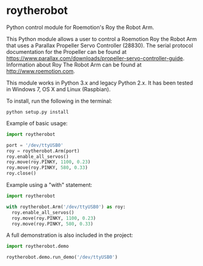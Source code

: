 # roytherobot
Python control module for Roemotion's Roy the Robot Arm.

This Python module allows a user to control a Roemotion Roy the Robot Arm that uses a Parallax Propeller Servo Controller
(28830). The serial protocol documentation for the Propeller can be found at
<https://www.parallax.com/downloads/propeller-servo-controller-guide>. Information about Roy The Robot Arm can be found
at <http://www.roemotion.com>.

This module works in Python 3.x and legacy Python 2.x. It has been tested in Windows 7, OS X and Linux (Raspbian).

To install, run the following in the terminal:
```
python setup.py install
```
Example of basic usage:

```python
import roytherobot

port = '/dev/ttyUSB0'
roy = roytherobot.Arm(port)
roy.enable_all_servos()
roy.move(roy.PINKY, 1100, 0.23)
roy.move(roy.PINKY, 580, 0.33)
roy.close()
```

Example using a "with" statement:

```python
import roytherobot

with roytherobot.Arm('/dev/ttyUSB0') as roy:
  roy.enable_all_servos()
  roy.move(roy.PINKY, 1100, 0.23)
  roy.move(roy.PINKY, 580, 0.33)
```

A full demonstration is also included in the project:

```python
import roytherobot.demo

roytherobot.demo.run_demo('/dev/ttyUSB0')
```
